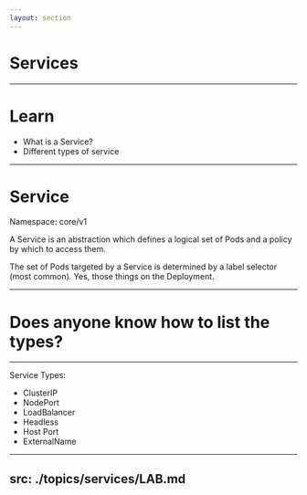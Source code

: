 ```yaml
---
layout: section
---
```


# Services

---

# Learn

- What is a Service?
- Different types of service

---

# Service

Namespace: core/v1

A Service is an abstraction which defines a logical set of Pods and a policy by which to access them.

The set of Pods targeted by a Service is determined by a label selector (most common). Yes, those things on the Deployment.

---

# Does anyone know how to list the types?

---

Service Types:

- ClusterIP
- NodePort
- LoadBalancer
- Headless
- Host Port
- ExternalName

---
src: ./topics/services/LAB.md
---
